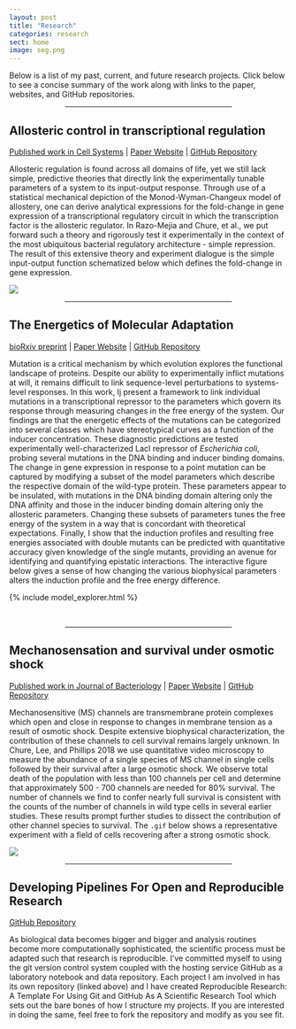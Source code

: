 ```yaml
---
layout: post
title: "Research"
categories: research
sect: home
image: seg.png
---
```



Below is a list of my past, current, and future research projects. Click below
to see a concise summary of the work along with links to the paper, websites,
and GitHub repositories.

<hr style="margin-left: auto; margin-right: auto; width: 60%; color: #f2f2f2">


## Allosteric control in transcriptional regulation
[Published work in Cell Systems]() \| [Paper
Website](https://www.rpgroup.caltech.edu/mwc_induction) \| [GitHub
Repository](https://www.github.com/rpgroup-pboc/mwc_induction)


Allosteric regulation is found across all domains of life, yet we still lack
simple, predictive theories that directly link the experimentally tunable
parameters of a system to its input-output response. Through use of a
statistical mechanical depiction of the Monod-Wyman-Changeux model of
allostery, one can derive analytical expressions for the fold-change in gene
expression of a transcriptional regulatory circuit in which the transcription
factor is the allosteric regulator. In Razo-Mejia and Chure, et al., we put
forward such a theory and rigorously test it experimentally in the context of
the most ubiquitous bacterial regulatory architecture - simple repression. The
result of this extensive theory and experiment dialogue is the simple
input-output function schematized below which defines the fold-change in gene
expression.

![]({{site.github_url}}/assets/img/fc_eq.png)

<hr style="margin-left: auto; margin-right: auto; width: 60%; color: #f2f2f2">

## The Energetics of Molecular Adaptation

[bioRxiv preprint](https://www.biorxiv.org/content/10.1101/638270v1) \| [Paper
Website](https://www.rpgroup.caltech.edu/mwc_mutants) \| [GitHub
Repository](https://github.com/rpgroup-pboc/mwc_mutants)

Mutation is a critical mechanism by which evolution explores the functional
landscape of proteins. Despite our ability to experimentally inflict
mutations at will, it remains difficult to link sequence-level perturbations
to systems-level responses. In this work, Ij present a framework to link
individual mutations in a transcriptional repressor to the parameters which
govern its response through measuring changes in the free energy of the
system. Our findings are that the energetic effects of the mutations can be
categorized into several classes which have stereotypical curves as a
function of the inducer concentration. These diagnostic predictions are
tested experimentally well-characterized LacI repressor of *Escherichia
coli*, probing several mutations in the DNA binding and inducer binding
domains. The change in gene expression in response to a point mutation can be
captured by modifying a subset of the model parameters which describe the
respective domain of the wild-type protein. These parameters appear to be
insulated, with mutations in the DNA binding domain altering only the DNA
affinity and those in the inducer binding domain altering only the allosteric
parameters. Changing these subsets of parameters tunes the free energy of the
system in a way that is concordant with theoretical expectations. Finally, I
show that the induction profiles and resulting free energies associated with
double mutants can be predicted with quantitative accuracy given knowledge of
the single mutants, providing an avenue for identifying and quantifying
epistatic interactions. The interactive figure below gives a sense of how
changing the various biophysical parameters alters the induction profile and
the free energy difference.

{% include model_explorer.html %}

<br/>

<hr style="margin-left: auto; margin-right: auto; width: 60%; color: #f2f2f2">

## Mechanosensation and survival under osmotic shock
[Published work in Journal of
Bacteriology](https://jb.asm.org/content/200/23/e00460-18) \| [Paper
Website](https://www.rpgroup.caltech.edu/mscl_survival) \| [GitHub
Repository](https://www.github.com/rpgroup-pboc/mscl_survival) 

Mechanosensitive (MS) channels are transmembrane protein complexes which open
and close in response to changes in membrane tension as a result of osmotic
shock. Despite extensive biophysical characterization, the contribution of
these channels to cell survival remains largely unknown. In Chure, Lee, and
Phillips 2018 we use quantitative video microscopy to measure the abundance
of a single species of MS channel in single cells followed by their survival
after a large osmotic shock. We observe total death of the population with
less than 100 channels per cell and determine that approximately 500 - 700
channels are needed for 80% survival. The number of channels we find to
confer nearly full survival is consistent with the counts of the number of
channels in wild type cells in several earlier studies. These results prompt
further studies to dissect the contribution of other channel species to
survival. The `.gif` below shows a representative experiment with a field of
cells recovering after a strong osmotic shock. 

![]({{site.github_url}}/assets/img/mscl.gif)

<hr style="margin-left: auto; margin-right: auto; width: 60%; color: #f2f2f2">


## Developing Pipelines For Open and Reproducible Research
[GitHub Repository](https://www.gchure.github.io/reproducible_research)

As biological data becomes bigger and bigger and analysis routines become
more computationally sophisticated, the scientific process must be adapted
such that research is reproducible. I’ve committed myself to using the git
version control system coupled with the hosting service GitHub as a
laboratory notebook and data repository. Each project I am involved in has
its own repository (linked above) and I have created Reproducible Research: A
Template For Using Git and GitHub As A Scientific Research Tool which sets
out the bare bones of how I structure my projects. If you are interested in
doing the same, feel free to fork the repository and modify as you see fit.